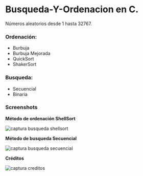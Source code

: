 # Busqueda-Y-Ordenacion en C.
Números aleatorios desde 1 hasta 32767.

### Ordenación:
+ Burbuja
+ Burbuja Mejorada
+ QuickSort
+ ShakerSort

### Busqueda:
+ Secuencial
+ Binaria





### Screenshots

**Método de ordenación ShellSort**

![captura busqueda shellsort](https://user-images.githubusercontent.com/67779237/87479159-d62eed80-c5df-11ea-8564-91c82635631b.png)


**Método de busqueda Secuencial**

![captura busqueda secuencial](https://user-images.githubusercontent.com/67779237/87479165-d7f8b100-c5df-11ea-9781-4a9f41646b0a.png)


**Créditos**

![captura creditos](https://user-images.githubusercontent.com/67779237/87479169-d929de00-c5df-11ea-9954-d1a8b4d08291.png)
